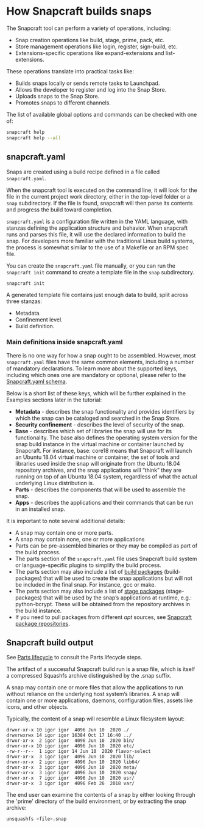 # How Snapcraft builds snaps
The Snapcraft tool can perform a variety of operations, including:

* Snap creation operations like build, stage, prime, pack, etc.
* Store management operations like login, register, sign-build, etc.
* Extensions-specific operations like expand-extensions and list-extensions.

These operations translate into practical tasks like:

* Builds snaps locally or sends remote tasks to Launchpad.
* Allows the developer to register and log into the Snap Store.
* Uploads snaps to the Snap Store.
* Promotes snaps to different channels.

The list of available global options and commands can be checked with one of:

```bash
snapcraft help
snapcraft help --all
```

<h2 id='heading--snapcraft'>snapcraft.yaml</h2>

Snaps are created using a build recipe defined in a file called `snapcraft.yaml`.

When the snapcraft tool is executed on the command line, it will look for the file in the current project work directory, either in the top-level folder or a `snap` subdirectory. If the file is found, snapcraft will then parse its contents and progress the build toward completion.

`snapcraft.yaml` is a configuration file written in the YAML language, with stanzas defining the application structure and behavior. When snapcraft runs and parses this file, it will use the declared information to build the snap. For developers more familiar with the traditional Linux build systems, the process is somewhat similar to the use of a Makefile or an RPM spec file.

You can create the `snapcraft.yaml` file manually, or you can run the `snapcraft init` command to create a template file in the `snap` subdirectory.

```bash
snapcraft init
```

A generated template file contains just enough data to build, split across three stanzas:

* Metadata.
* Confinement level.
* Build definition.

<h3 id='heading--definitions'>Main definitions inside snapcraft.yaml</h3>

There is no one way for how a snap ought to be assembled. However, most `snapcraft.yaml` files have the same common elements, including a number of mandatory declarations. To learn more about the supported keys, including which ones one are mandatory or optional, please refer to the [Snapcraft.yaml schema](/t/snapcraft-yaml-schema/4276).

Below is a short list of these keys, which will be further explained in the Examples sections later in the tutorial:
* **Metadata** - describes the snap functionality and provides identifiers by which the snap can be cataloged and searched in the Snap Store.
* **Security confinement** - describes the level of security of the snap.
* **Base** - describes which set of libraries the snap will use for its functionality. The base also defines the operating system version for the snap build instance in the virtual machine or container launched by Snapcraft. For instance, base: core18 means that Snapcraft will launch an Ubuntu 18.04 virtual machine or container, the set of tools and libraries used inside the snap will originate from the Ubuntu 18.04 repository archives, and the snap applications will “think” they are running on top of an Ubuntu 18.04 system, regardless of what the actual underlying Linux distribution is.
* **Parts** - describes the components that will be used to assemble the snap.
* **Apps** - describes the applications and their commands that can be run in an installed snap.

It is important to note several additional details:

* A snap may contain one or more parts.
* A snap may contain none, one or more applications
* Parts can be pre-assembled binaries or they may be compiled as part of the build process.
* The parts section of the `snapcraft.yaml` file uses Snapcraft build system or language-specific plugins to simplify the build process.
* The parts section may also include a list of [build packages](/t/build-and-staging-dependencies/11451) (build-packages) that will be used to create the snap applications but will not be included in the final snap. For instance, gcc or make.
* The parts section may also include a list of [stage packages](/t/build-and-staging-dependencies/11451) (stage-packages) that will be used by the snap’s applications at runtime, e.g.: python-bcrypt. These will be obtained from the repository archives in the build instance.
* If you need to pull packages from different *apt* sources, see [Snapcraft package repositories](/t/snapcraft-package-repositories/15475).

<h2 id='heading--output'>Snapcraft build output</h2>

See <!--TO DO: Path to be added when the page is created--> [Parts lifecycle]() to consult the Parts lifecycle steps.

The artifact of a successful Snapcraft build run is a snap file, which is itself a compressed Squashfs archive distinguished by the .snap suffix.

A snap may contain one or more files that allow the applications to run without reliance on the underlying host system’s libraries. A snap will contain one or more applications, daemons, configuration files, assets like icons, and other objects.

Typically, the content of a snap will resemble a Linux filesystem layout:

```no-highlight
drwxr-xr-x 10 igor igor  4096 Jun 10  2020 ./
drwxrwxrwx 14 igor igor 16384 Oct 17 16:40 ../
drwxr-xr-x  2 igor igor  4096 Jun 10  2020 bin/
drwxr-xr-x 10 igor igor  4096 Jun 10  2020 etc/
-rw-r--r--  1 igor igor	14 Jun 10  2020 flavor-select
drwxr-xr-x  3 igor igor  4096 Jun 10  2020 lib/
drwxr-xr-x  2 igor igor  4096 Jun 10  2020 lib64/
drwxr-xr-x  3 igor igor  4096 Jun 10  2020 meta/
drwxr-xr-x  3 igor igor  4096 Jun 10  2020 snap/
drwxr-xr-x  7 igor igor  4096 Jun 10  2020 usr/
drwxr-xr-x  3 igor igor  4096 Feb 26  2018 var/
```

The end user can examine the contents of a snap by either looking through the 'prime' directory of the build environment, or by extracting the snap archive:

```bash
unsquashfs <file>.snap
```
